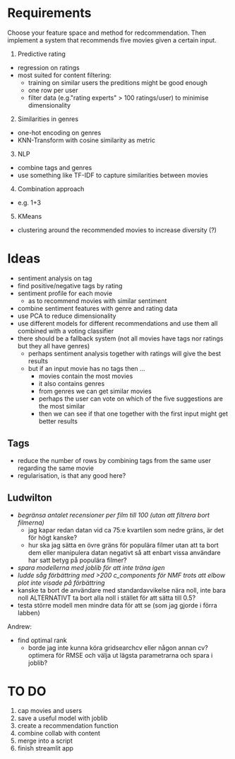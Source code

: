 # Requirements

Choose your feature space and method for redcommendation. Then implement a system that recommends five movies given a certain input. 

1. Predictive rating
- regression on ratings
- most suited for content filtering:
    - training on similar users the preditions might be good enough
    - one row per user
    - filter data (e.g."rating experts" > 100 ratings/user) to minimise dimensionality

2. Similarities in genres
- one-hot encoding on genres
- KNN-Transform with cosine similarity as metric

3. NLP
- combine tags and genres
- use something like TF-IDF to capture similarities between movies

4. Combination approach
- e.g. 1+3

5. KMeans
- clustering around the recommended movies to increase diversity (?)

# Ideas

- sentiment analysis on tag
- find positive/negative tags by rating
- sentiment profile for each movie
    - as to recommend movies with similar sentiment
- combine sentiment features with genre and rating data
- use PCA to reduce dimensionality
- use different models for different recommendations and use them all combined with a voting classifier
- there should be a fallback system (not all movies have tags nor ratings but they all have genres)
    - perhaps sentiment analysis together with ratings will give the best results
    - but if an input movie has no tags then ...
        - movies contain the most movies
        - it also contains genres
        - from genres we can get similar movies 
        - perhaps the user can vote on which of the five suggestions are the most similar
        - then we can see if that one together with the first input might get better results

## Tags

- reduce the number of rows by combining tags from the same user regarding the same movie
- regularisation, is that any good here? 

## Ludwilton

- *begränsa antalet recensioner per film till 100 (utan att filtrera bort filmerna)*
    - jag kapar redan datan vid ca 75:e kvartilen som nedre gräns, är det för högt kanske? 
    - hur ska jag sätta en övre gräns för populära filmer utan att ta bort dem eller manipulera datan negativt så att enbart vissa användare har satt betyg på populära filmer?
- *spara modellerna med joblib för att inte träna igen*
- *ludde såg förbättring med >200 c_components för NMF trots att elbow plot inte visade på förbättring*
- kanske ta bort de användare med standardavvikelse nära noll, inte bara noll ALTERNATIVT ta bort alla noll i stället för att sätta till 0.5?
- testa större modell men mindre data för att se (som jag gjorde i förra labben)

Andrew: 
- find optimal rank
    - borde jag inte kunna köra gridsearchcv eller någon annan cv? optimera för RMSE och välja ut lägsta parametrarna och spara i joblib? 
 
 # TO DO

 1. cap movies and users
 2. save a useful model with joblib
 3. create a recommendation function
 4. combine collab with content
 5. merge into a script
 6. finish streamlit app